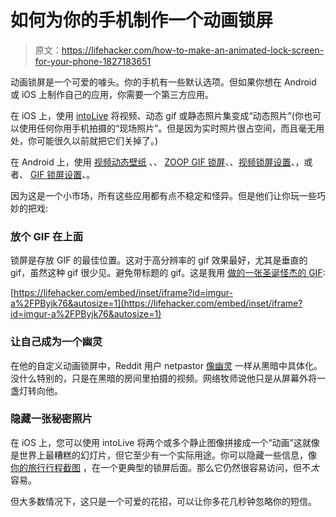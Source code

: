 # 如何为你的手机制作一个动画锁屏

> 原文：<https://lifehacker.com/how-to-make-an-animated-lock-screen-for-your-phone-1827183651>

动画锁屏是一个可爱的噱头。你的手机有一些默认选项。但如果你想在 Android 或 iOS 上制作自己的应用，你需要一个第三方应用。



在 iOS 上，使用 [intoLive](https://itunes.apple.com/us/app/intolive-live-wallpapers/id1061859052?mt=8) 将视频、动态 gif 或静态照片集变成“动态照片”(你也可以使用任何你用手机拍摄的“现场照片”。但是因为实时照片很占空间，而且毫无用处，你可能很久以前就把它们关掉了。)

在 Android 上，使用 [视频动态壁纸](https://play.google.com/store/apps/details?id=com.karthik.vlw) 、、 [ZOOP GIF 锁屏](https://apkpure.com/zoop-gif-lockscreen/com.nalby.zoop.lockscreen.wine)、、[视频锁屏设置](https://play.google.com/store/apps/details?id=com.simple.apps.lockscreen.video)、，或者、 [GIF 锁屏设置](https://play.google.com/store/apps/details?id=com.simple.apps.lockscreen)、。

因为这是一个小市场，所有这些应用都有点不稳定和怪异。但是他们让你玩一些巧妙的把戏:

### 放个 GIF 在上面

锁屏是存放 GIF 的最佳位置。这对于高分辨率的 gif 效果最好，尤其是垂直的 gif，虽然这种 gif 很少见。避免带标题的 gif。这是我用 [做的一张圣诞怪杰的 GIF](https://i.imgur.com/UBSp9eC.gif):

 [https://lifehacker.com/embed/inset/iframe?id=imgur-a%2FPByjk76&autosize=1](https://lifehacker.com/embed/inset/iframe?id=imgur-a%2FPByjk76&autosize=1) 

### **让自己成为一个幽灵**

在他的自定义动画锁屏中，Reddit 用户 netpastor [像幽灵](https://www.reddit.com/r/iphone/comments/8tvrgq/i_did_a_thing_with_live_photo/) 一样从黑暗中具体化。没什么特别的，只是在黑暗的房间里拍摄的视频。网络牧师说他只是从屏幕外将一盏灯转向他。

### 隐藏一张秘密照片

在 iOS 上，您可以使用 intoLive 将两个或多个静止图像拼接成一个“动画”这就像是世界上最糟糕的幻灯片，但它至少有一个实际用途。你可以隐藏一些信息，像 [你的旅行行程截图](https://lifehacker.com/put-your-travel-itinerary-on-your-phone-s-lock-screen-1823954583#_ga=2.56128745.315288407.1529932351-1723114163.1524514905) ，在一个更典型的锁屏后面。那么它仍然很容易访问，但不*太*容易。

但大多数情况下，这只是一个可爱的花招，可以让你多花几秒钟忽略你的短信。